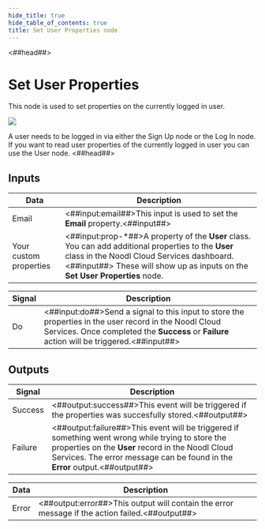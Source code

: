 ```yaml
---
hide_title: true
hide_table_of_contents: true
title: Set User Properties node
---
```


<##head##>

# Set User Properties

This node is used to set properties on the currently logged in user.

<div className="ndl-image-with-background l">

![](/nodes/data/user/set-user-properties/set-user-properties-nodes.png)

</div>

A user needs to be logged in via either the <span className="ndl-node">Sign Up</span> node or the <span className="ndl-node">Log In</span> node. If you want to read user properties of the currently logged in user you can use the <span className="ndl-node">User</span> node.
<##head##>

## Inputs

| Data                                                     | Description                                                                                                                                                                                                                       |
| -------------------------------------------------------- | --------------------------------------------------------------------------------------------------------------------------------------------------------------------------------------------------------------------------------- |
| <span className="ndl-data">Email</span>                  | <##input:email##>This input is used to set the **Email** property.<##input##>                                                                                                                                                     |
| <span className="ndl-data">Your custom properties</span> | <##input:prop-\*##>A property of the **User** class. You can add additional properties to the **User** class in the Noodl Cloud Services dashboard. <##input##> These will show up as inputs on the **Set User Properties** node. |

| Signal                                 | Description                                                                                                                                                                                          |
| -------------------------------------- | ---------------------------------------------------------------------------------------------------------------------------------------------------------------------------------------------------- |
| <span className="ndl-signal">Do</span> | <##input:do##>Send a signal to this input to store the properties in the user record in the Noodl Cloud Services. Once completed the **Success** or **Failure** action will be triggered.<##input##> |

## Outputs

| Signal                                      | Description                                                                                                                                                                                                                           |
| ------------------------------------------- | ------------------------------------------------------------------------------------------------------------------------------------------------------------------------------------------------------------------------------------- |
| <span className="ndl-signal">Success</span> | <##output:success##>This event will be triggered if the properties was succesfully stored.<##output##>                                                                                                                                |
| <span className="ndl-signal">Failure</span> | <##output:failure##>This event will be triggered if something went wrong while trying to store the properties on the **User** record in the Noodl Cloud Services. The error message can be found in the **Error** output.<##output##> |

| Data                                    | Description                                                                                    |
| --------------------------------------- | ---------------------------------------------------------------------------------------------- |
| <span className="ndl-data">Error</span> | <##output:error##>This output will contain the error message if the action failed.<##output##> |
